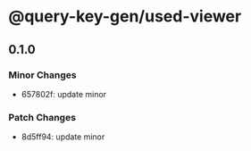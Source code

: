 # @query-key-gen/used-viewer

## 0.1.0

### Minor Changes

- 657802f: update minor

### Patch Changes

- 8d5ff94: update minor
